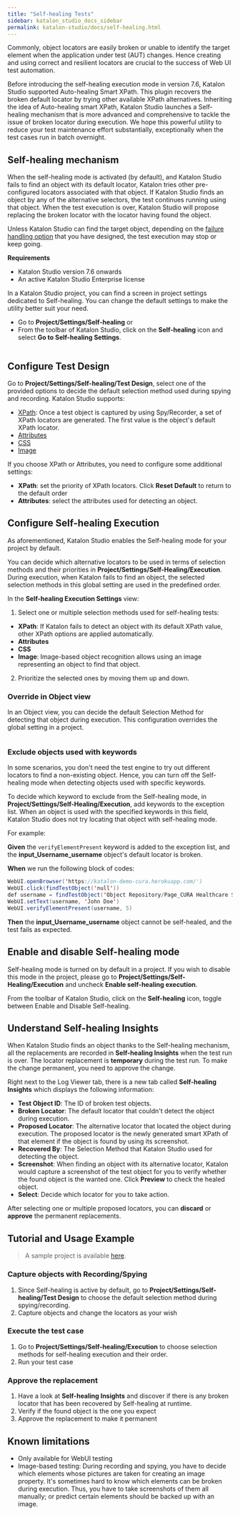 ```yaml
---
title: "Self-healing Tests"
sidebar: katalon_studio_docs_sidebar
permalink: katalon-studio/docs/self-healing.html
---
```


Commonly, object locators are easily broken or unable to identify the target element when the application under test (AUT) changes. Hence creating and using correct and resilient locators are crucial to the success of Web UI test automation.

Before introducing the self-healing execution mode in version 7.6, Katalon Studio supported Auto-healing Smart XPath. This plugin recovers the broken default locator by trying other available XPath alternatives. Inheriting the idea of Auto-healing smart XPath, Katalon Studio launches a Self-healing mechanism that is more advanced and comprehensive to tackle the issue of broken locator during execution. We hope this powerful utility to reduce your test maintenance effort substantially, exceptionally when the test cases run in batch overnight.

## Self-healing mechanism

When the self-healing mode is activated (by default), and Katalon Studio fails to find an object with its default locator, Katalon tries other pre-configured locators associated with that object. If Katalon Studio finds an object by any of the alternative selectors, the test continues running using that object. When the test execution is over, Katalon Studio will propose replacing the broken locator with the locator having found the object.

Unless Katalon Studio can find the target object, depending on the [failure handling option](https://docs.katalon.com/katalon-studio/docs/failure-handling.html) that you have designed, the test execution may stop or keep going.

**Requirements**

* Katalon Studio version 7.6 onwards
* An active Katalon Studio Enterprise license

In a Katalon Studio project, you can find a screen in project settings dedicated to Self-healing. You can change the default settings to make the utility better suit your need.

* Go to **Project/Settings/Self-healing** or
* From the toolbar of Katalon Studio, click on the **Self-healing** icon and select **Go to Self-healing Settings**.

<img src="">

## Configure Test Design

Go to **Project/Settings/Self-healing/Test Design**, select one of the provided options to decide the default selection method used during spying and recording. Katalon Studio supports:

* [XPath](http://docs.katalon.com/katalon-studio/docs/web-selection-methods.html#xpath): Once a test object is captured by using Spy/Recorder, a set of XPath locators are generated. The first value is the object's default XPath locator.
* [Attributes](http://docs.katalon.com/katalon-studio/docs/web-selection-methods.html#Attributes)
* [CSS](http://docs.katalon.com/katalon-studio/docs/web-selection-methods.html#css)
* [Image](http://docs.katalon.com/katalon-studio/docs/web-selection-methods.html#image)

If you choose XPath or Attributes, you need to configure some additional settings:

* **XPath**: set the priority of XPath locators. Click **Reset Default** to return to the default order
* **Attributes**: select the attributes used for detecting an object.

## Configure Self-healing Execution

As aforementioned, Katalon Studio enables the Self-healing mode for your project by default.

You can decide which alternative locators to be used in terms of selection methods and their priorities in **Project/Settings/Self-Healing/Execution**. During execution, when Katalon fails to find an object, the selected selection methods in this global setting are used in the predefined order.

In the **Self-healing Execution Settings** view:

1. Select one or multiple selection methods used for self-healing tests:

* **XPath**: If Katalon fails to detect an object with its default XPath value, other XPath options are applied automatically.
* **Attributes**
* **CSS**
* **Image**: Image-based object recognition allows using an image representing an object to find that object.

2. Prioritize the selected ones by moving them up and down.

### Override in Object view

In an Object view, you can decide the default Selection Method for detecting that object during execution. This configuration overrides the global setting in a project.

<img src="">

### Exclude objects used with keywords

In some scenarios, you don't need the test engine to try out different locators to find a non-existing object. Hence, you can turn off the Self-healing mode when detecting objects used with specific keywords.

To decide which keyword to exclude from the Self-healing mode, in **Project/Settings/Self-Healing/Execution**, add keywords to the exception list. When an object is used with the specified keywords in this field, Katalon Studio does not try locating that object with self-healing mode.

For example:

**Given** the `verifyElementPresent` keyword is added to the exception list, and the **input_Username_username** object's default locator is broken.

**When** we run the following block of codes:

```java
WebUI.openBrowser('https://katalon-demo-cura.herokuapp.com/')
WebUI.click(findTestObject('null'))
def username = findTestObject('Object Repository/Page_CURA Healthcare Service/input_Username_username')
WebUI.setText(username, 'John Doe')
WebUI.verifyElementPresent(username, 5)
```

**Then** the **input_Username_username** object cannot be self-healed, and the test fails as expected.

## Enable and disable Self-healing mode

Self-healing mode is turned on by default in a project. If you wish to disable this mode in the project, please go to **Project/Settings/Self-Healing/Execution** and uncheck **Enable self-healing execution**.

From the toolbar of Katalon Studio, click on the **Self-healing** icon, toggle between Enable and Disable Self-healing.

## Understand Self-healing Insights

When Katalon Studio finds an object thanks to the Self-healing mechanism, all the replacements are recorded in **Self-healing Insights** when the test run is over. The locator replacement is **temporary** during the test run. To make the change permanent, you need to approve the change.

Right next to the Log Viewer tab, there is a new tab called **Self-healing Insights** which displays the following information:

* **Test Object ID**: The ID of broken test objects.
* **Broken Locator**:  The default locator that couldn't detect the object during execution.
* **Proposed Locator**: The alternative locator that located the object during execution. The proposed locator is the newly generated smart XPath of that element if the object is found by using its screenshot.
* **Recovered By**: The Selection Method that Katalon Studio used for detecting the object.
* **Screenshot**: When finding an object with its alternative locator, Katalon would capture a screenshot of the test object for you to verify whether the found object is the wanted one. Click **Preview** to check the healed object.
* **Select**: Decide which locator for you to take action.

After selecting one or multiple proposed locators, you can **discard** or **approve** the permanent replacements.

## Tutorial and Usage Example

> A sample project is available [here](https://github.com/katalon-studio/self-healing-demo#self-healing-sample-project).

### Capture objects with Recording/Spying

1. Since Self-healing is active by default, go to **Project/Settings/Self-healing/Test Design** to choose the default selection method during spying/recording.
2. Capture objects and change the locators as your wish

### Execute the test case

1. Go to **Project/Settings/Self-healing/Execution** to choose selection methods for self-healing execution and their order.
2. Run your test case

### Approve the replacement

1. Have a look at **Self-healing Insights** and discover if there is any broken locator that has been recovered by Self-healing at runtime.
2. Verify if the found object is the one you expect
3. Approve the replacement to make it permanent

## Known limitations

* Only available for WebUI testing
* Image-based testing: During recording and spying, you have to decide which elements whose pictures are taken for creating an image property. It's sometimes hard to know which elements can be broken during execution. Thus, you have to take screenshots of them all manually; or predict certain elements should be backed up with an image.
